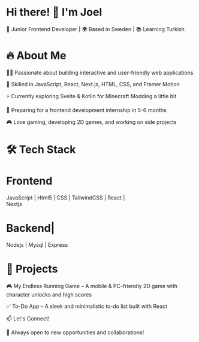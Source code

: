 # Hi there! 👋 I'm Joel

 🚀 Junior Frontend Developer | 🌍 Based in Sweden | 📚 Learning Turkish

# 🔥 About Me

👨‍💻 Passionate about building interactive and user-friendly web applications

🎨 Skilled in JavaScript, React, Next.js, HTML, CSS, and Framer Motion

⚡ Currently exploring Svelte & Kotlin for Minecraft Modding a little bit

📅 Preparing for a frontend development internship in 5-6 months

 🎮 Love gaming, developing 2D games, and working on side projects

# 🛠️ Tech Stack
# Frontend
JavaScript | 
Html5 | 
CSS | 
TailwindCSS | 
React |  
Nextjs
# Backend|  
Nodejs | 
Mysql | 
Express

# 📌 Projects

🎮 My Endless Running Game – A mobile & PC-friendly 2D game with character unlocks and high scores

✅ To-Do App – A sleek and minimalistic to-do list built with React

📫 Let's Connect!



🚀 Always open to new opportunities and collaborations!
